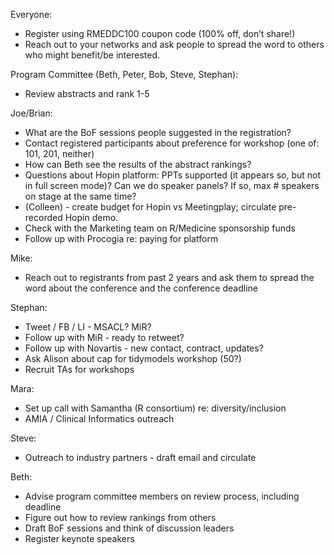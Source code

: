 Everyone:

* Register using RMEDDC100 coupon code (100% off, don’t share!)
* Reach out to your networks and ask people to spread the word to others who might benefit/be interested.

Program Committee (Beth, Peter, Bob, Steve, Stephan):

* Review abstracts and rank 1-5

Joe/Brian:

* What are the BoF sessions people suggested in the registration?
* Contact registered participants about preference for workshop (one of: 101, 201, neither)
* How can Beth see the results of the abstract rankings?
* Questions about Hopin platform: PPTs supported (it appears so, but not in full screen mode)? Can we do speaker panels? If so, max # speakers on stage at the same time?
* (Colleen) - create budget for Hopin vs Meetingplay; circulate pre-recorded Hopin demo.
* Check with the Marketing team on R/Medicine sponsorship funds
* Follow up with Procogia re: paying for platform

Mike:

* Reach out to registrants from past 2 years and ask them to spread the word about the conference and the conference deadline

Stephan:

* Tweet / FB / LI - MSACL? MiR?
* Follow up with MiR - ready to retweet?
* Follow up with Novartis - new contact, contract, updates?
* Ask Alison about cap for tidymodels workshop (50?)
* Recruit TAs for workshops

Mara:

* Set up call with Samantha (R consortium) re: diversity/inclusion
* AMIA / Clinical Informatics outreach

Steve:

* Outreach to industry partners - draft email and circulate

Beth: 

* Advise program committee members on review process, including deadline
* Figure out how to review rankings from others
* Draft BoF sessions and think of discussion leaders
* Register keynote speakers